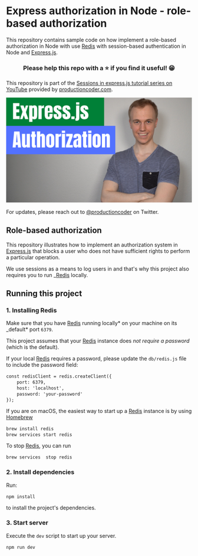 # Express authorization in Node - role-based authorization

This repository contains sample code on how implement a role-based authorization in Node with use [Redis](https://redis.io) with session-based authentication in Node and [Express.js](https://expressjs.com/).

<h3 align="center">Please help this repo with a ⭐️ if you find it useful! 😁</h3>

This repository is part of the [Sessions in express.js tutorial series on YouTube](https://www.youtube.com/watch?v=bvQah0k5-eA&list=PL1Nml43UBm6fPP7cW9pAFTdZ_9QX2mBn2) provided by [productioncoder.com](https://productioncoder.com/).

[![Express sessions with redis](images/authorization-in-express-with-sessions.png)](https://www.youtube.com/watch?v=bvQah0k5-eA&list=PL1Nml43UBm6fPP7cW9pAFTdZ_9QX2mBn2)

For updates, please reach out to [@productioncoder](https://twitter.com/productioncoder) on Twitter.

## Role-based authorization

This repository illustrates how to implement an authorization system in [Express.js](https://expressjs.com/) that blocks a user who does not have sufficient rights to perform a particular operation.

We use sessions as a means to log users in and that's why this project also
requires you to run \_[Redis](https://redis.io) locally.

## Running this project

### 1. Installing Redis

Make sure that you have [Redis](https://redis.io) running locally* on your machine on its \_default* port `6379`.

This project assumes that your [Redis](https://redis.io) instance does _not require a password_ (which is the default).

If your local [Redis](https://redis.io) requires a password, please update the `db/redis.js` file to include the password field:

```
const redisClient = redis.createClient({
    port: 6379,
    host: 'localhost',
    password: 'your-password'
});
```

If you are on macOS, the easiest way to start up a [Redis](https://redis.io) instance is by using [Homebrew](https://brew.sh/)

```
brew install redis
brew services start redis
```

To stop [Redis](https://redis.io), you can run

```
brew services  stop redis
```

### 2. Install dependencies

Run:

```
npm install
```

to install the project's dependencies.

### 3. Start server

Execute the `dev` script to start up your server.

```
npm run dev
```
